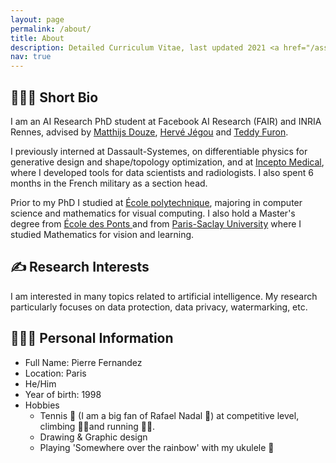 ```yaml
---
layout: page
permalink: /about/
title: About
description: Detailed Curriculum Vitae, last updated 2021 <a href="/assets/pdf/cv.pdf"><i class="fas fa-download"></i></a>
nav: true
---
```



## 👨🏼‍💻 Short Bio

I am an AI Research PhD student at Facebook AI Research (FAIR) and INRIA Rennes, advised by [Matthijs Douze](https://scholar.google.fr/citations?user=0eFZtREAAAAJ&hl=fr), [Hervé Jégou](https://scholar.google.fr/citations?user=1lcY2z4AAAAJ&hl=fr) and [Teddy Furon](https://scholar.google.fr/citations?user=aLUbWzAAAAAJ&hl=fr).

I previously interned at Dassault-Systemes, on differentiable physics for generative design and shape/topology optimization, and at [Incepto Medical](https://incepto-medical.com/en), where I developed tools for data scientists and radiologists. I also spent 6 months in the French military as a section head.

Prior to my PhD I studied at [École polytechnique](https://www.polytechnique.edu/en), majoring in computer science and mathematics for visual computing. I also hold a Master's degree from [École des Ponts ](https://www.ecoledesponts.fr/en) and from [Paris-Saclay University](https://www.universite-paris-saclay.fr/en) where I studied Mathematics for vision and learning.

## ✍️ Research Interests

I am interested in many topics related to artificial intelligence. My research particularly focuses on data protection, data privacy, watermarking, etc.

## 🙋🏼‍♂️ Personal Information

- Full Name: Pierre Fernandez
- Location: Paris
- He/Him
- Year of birth: 1998 
- Hobbies
    - Tennis 🎾 (I am a big fan of Rafael Nadal 🐂) at competitive level, climbing 🧗‍♂️and running 🏃🏼.
    - Drawing & Graphic design 
    - Playing 'Somewhere over the rainbow' with my ukulele 🎵
